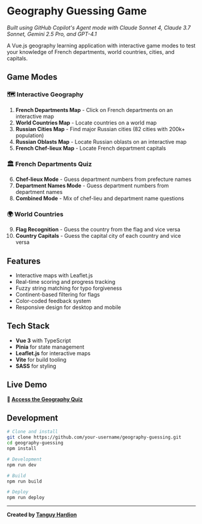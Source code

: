 # Geography Guessing Game

_Built using GitHub Copilot's Agent mode with Claude Sonnet 4, Claude 3.7 Sonnet, Gemini 2.5 Pro, and GPT-4.1_

A Vue.js geography learning application with interactive game modes to test your knowledge of French departments, world countries, cities, and capitals.

## Game Modes

### 🗺️ Interactive Geography

1. **French Departments Map** - Click on French departments on an interactive map  
2. **World Countries Map** - Locate countries on a world map  
3. **Russian Cities Map** - Find major Russian cities (82 cities with 200k+ population)  
4. **Russian Oblasts Map** - Locate Russian oblasts on an interactive map  
5. **French Chef-lieux Map** - Locate French department capitals  

### 🏛️ French Departments Quiz

6. **Chef-lieux Mode** - Guess department numbers from prefecture names  
7. **Department Names Mode** - Guess department numbers from department names  
8. **Combined Mode** - Mix of chef-lieu and department name questions  

### 🌍 World Countries

9. **Flag Recognition** - Guess the country from the flag and vice versa  
10. **Country Capitals** - Guess the capital city of each country and vice versa  

## Features

- Interactive maps with Leaflet.js
- Real-time scoring and progress tracking
- Fuzzy string matching for typo forgiveness
- Continent-based filtering for flags
- Color-coded feedback system
- Responsive design for desktop and mobile

## Tech Stack

- **Vue 3** with TypeScript
- **Pinia** for state management
- **Leaflet.js** for interactive maps
- **Vite** for build tooling
- **SASS** for styling

## Live Demo

**🔗 [Access the Geography Quiz](https://tanguyhardion.github.io/geography-guessing/)**

## Development

```bash
# Clone and install
git clone https://github.com/your-username/geography-guessing.git
cd geography-guessing
npm install

# Development
npm run dev

# Build
npm run build

# Deploy
npm run deploy
```

---

**Created by [Tanguy Hardion](https://linkedin.com/in/tanguy-hardion)**
